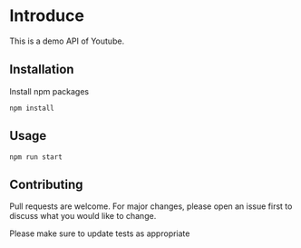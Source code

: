 # Introduce

This is a demo API of Youtube.

## Installation

Install npm packages
```
npm install
```

## Usage

```
npm run start
```

## Contributing
Pull requests are welcome. For major changes, please open an issue first to discuss what you would like to change.

Please make sure to update tests as appropriate
